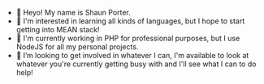 - 👋 Heyo! My name is Shaun Porter.
- 👀 I'm interested in learning all kinds of languages, but I hope to start getting into MEAN stack!
- 🌱 I'm currently working in PHP for professional purposes, but I use NodeJS for all my personal projects.
- 💞️ I’m looking to get involved in whatever I can, I'm available to look at whatever you're currently getting busy with and I'll see what I can to do help!
